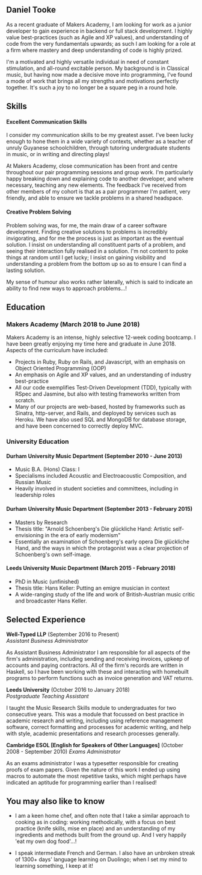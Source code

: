 ## Daniel Tooke

As a recent graduate of Makers Academy, I am looking for work as a junior developer to gain experience in backend or full stack development. I highly value best-practices (such as Agile and XP values), and understanding of code from the very fundamentals upwards; as such I am looking for a role at a firm where mastery and deep understanding of code is highly prized.

I'm a motivated and highly versatile individual in need of constant stimulation, and all-round excitable person. My background is in Classical music, but having now made a decisive move into programming, I've found a mode of work that brings all my strengths and motivations perfectly together. It's such a joy to no longer be a square peg in a round hole.

## Skills

#### Excellent Communication Skills

I consider my communication skills to be my greatest asset. I've been lucky enough to hone them in a wide variety of contexts, whether as a teacher of unruly Guyanese schoolchildren, through tutoring undergraduate students in music, or in writing and directing plays!

At Makers Academy, close communication has been front and centre throughout our pair programming sessions and group work. I'm particularly happy breaking down and explaining code to another developer, and where necessary, teaching any new elements. The feedback I've received from other members of my cohort is that as a pair programmer I'm patient, very friendly, and able to ensure we tackle problems in a shared headspace.

#### Creative Problem Solving

Problem solving was, for me, the main draw of a career software development. Finding creative solutions to problems is incredibly invigorating, and for me the process is just as important as the eventual solution. I insist on understanding all constituent parts of a problem, and seeing their interaction fully realised in a solution. I'm not content to poke things at random until I get lucky; I insist on gaining visibility and understanding a problem from the bottom up so as to ensure I can find a lasting solution.

My sense of humour also works rather laterally, which is said to indicate an ability to find new ways to approach problems...!

## Education

### Makers Academy (March 2018 to June 2018)

Makers Academy is an intense, highly selective 12-week coding bootcamp. I have been greatly enjoying my time here and graduate in June 2018. Aspects of the curriculum have included:

- Projects in Ruby, Ruby on Rails, and Javascript, with an emphasis on Object Oriented Programming (OOP)
- An emphasis on Agile and XP values, and an understanding of industry best-practice
- All our code exemplifies Test-Driven Development (TDD), typically with RSpec and Jasmine, but also with testing frameworks written from scratch.
- Many of our projects are web-based, hosted by frameworks such as Sinatra, http-server, and Rails, and deployed by services such as Heroku. We have also used SQL and MongoDB for database storage, and have been concerned to correctly deploy MVC.
<!-- - Experience at learning how to learn

- Curious and passionate about code. [PROVIDE EVIDENCE]
- Fast, independent learner [PROVIDE EVIDENCE]
- Great collaborator [PROVIDE EVIDENCE] -->

### University Education

#### Durham University Music Department (September 2010 - June 2013)

- Music B.A. (Hons) Class: I
- Specialisms included Acoustic and Electroacoustic Composition, and Russian Music
- Heavily involved in student societies and committees, including in leadership roles

#### Durham University Music Department (September 2013 - February 2015)

- Masters by Research
- Thesis title: "Arnold Schoenberg's Die glückliche Hand: Artistic self-envisioning in the era of early modernism"
- Essentially an examination of Schoenberg's early opera Die glückliche Hand, and the ways in which the protagonist was a clear projection of Schoenberg's own self-image.

#### Leeds University Music Department  (March 2015 - February 2018)

- PhD in Music (unfinished)
- Thesis title: Hans Keller: Putting an emigre musician in context
- A wide-ranging study of the life and work of British-Austrian music critic and broadcaster Hans Keller.

<!--- #### Any other qualifications --->

## Selected Experience

**Well-Typed LLP** (September 2016 to Present)    
*Assistant Business Administrator*

As Assistant Business Administrator I am responsible for all aspects of the firm's administration, including sending and receiving invoices, upkeep of accounts and paying contractors. All of the firm's records are written in Haskell, so I have been working with these and interacting with homebuilt programs to perform functions such as invoice generation and VAT returns.

**Leeds University** (October 2016 to January 2018)   
*Postgraduate Teaching Assistant*

I taught the Music Research Skills module to undergraduates for two consecutive years. This was a module that focussed on best practice in academic research and writing, including using reference management software, correct formatting and processes for academic writing, and help with style, academic presentations and research processes generally.  

**Cambridge ESOL [English for Speakers of Other Languages]** (October 2008 - September 2010)
*Exams Administrator*

As an exams administrator I was a typesetter responsible for creating proofs of exam papers. Given the nature of this work I ended up using macros to automate the most repetitive tasks, which might perhaps have indicated an aptitude for programming earlier than I realised!

## You may also like to know

- I am a keen home chef, and often note that I take a similar approach to cooking as in coding: working methodically, with a focus on best practice (knife skills, mise en place) and an understanding of my ingredients and methods built from the ground up. And I very happily 'eat my own dog food'...!

- I speak intermediate French and German. I also have an unbroken streak of 1300+ days' language learning on Duolingo; when I set my mind to learning something, I keep at it!
